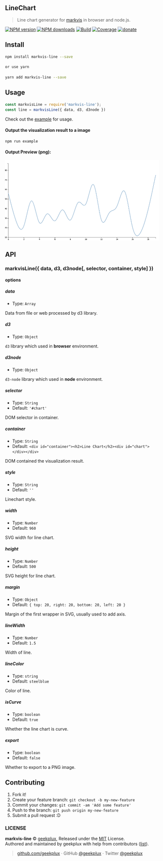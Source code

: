 ## LineChart

> Line chart generator for [markvis](https://github.com/geekplux/markvis) in browser and node.js.

[![NPM version](https://img.shields.io/npm/v/markvis-line.svg?style=flat-square)](https://npmjs.com/package/markvis-line) [![NPM downloads](https://img.shields.io/npm/dm/markvis-line.svg?style=flat-square)](https://npmjs.com/package/markvis-line) [![Build](https://travis-ci.org/geekplux/markvis-line.svg?style=flat-square)](https://travis-ci.org/geekplux/markvis-line) [![Coverage](https://coveralls.io/repos/github/geekplux/markvis-line/badge.svg?style=flat-square)](https://coveralls.io/github/geekplux/markvis-line) [![donate](https://img.shields.io/badge/$-donate-ff69b4.svg?maxAge=2592000&style=flat-square)](https://geekplux.github.io/donate)

## Install

```bash
npm install markvis-line --save

or use yarn

yarn add markvis-line --save
```

## Usage

```js
const markvisLine = require('markvis-line');
const line = markvisLine({ data, d3, d3node })
```

Check out the [example](./example) for usage.

#### Output the visualization result to a image

```
npm run example
```

#### Output Preview (png):

![chart](./example/output.png)


## API

### markvisLine({ data, d3, d3node[, selector, container, style] })

#### options

##### data

- Type: `Array`

Data from file or web processed by d3 library.

##### d3

- Type: `Object`

`d3` library which used in **browser** environment.

##### d3node

- Type: `Object`

`d3-node` library which used in **node** environment.

##### selector

- Type: `String`
- Default: `'#chart'`

DOM selector in container.

##### container

- Type: `String`
- Default: `<div id="container"><h2>Line Chart</h2><div id="chart"></div></div>`

DOM contained the visualization result.

##### style

- Type: `String`<br>
- Default: `''`

Linechart style.

##### width

- Type: `Number`<br>
- Default: `960`

SVG width for line chart.

##### height

- Type: `Number`<br>
- Default: `500`

SVG height for line chart.

##### margin

- Type: `Object`<br>
- Default: `{ top: 20, right: 20, bottom: 20, left: 20 }`

Margin of the first <g> wrapper in SVG, usually used to add axis.

##### lineWidth

- Type: `Number`<br>
- Default: `1.5`

Width of line.

##### lineColor

- Type: `string`<br>
- Default: `steelblue`

Color of line.

##### isCurve

- Type: `boolean`<br>
- Default: `true`

Whether the line chart is curve.

##### export

- Type: `boolean`<br>
- Default: `false`

Whether to export to a PNG image.

## Contributing

1. Fork it!
2. Create your feature branch: `git checkout -b my-new-feature`
3. Commit your changes: `git commit -am 'Add some feature'`
4. Push to the branch: `git push origin my-new-feature`
5. Submit a pull request :D


### LICENSE

**markvis-line** © [geekplux](https://github.com/geekplux), Released under the [MIT](./LICENSE) License.<br>
Authored and maintained by geekplux with help from contributors ([list](https://github.com/geekplux/markvis/contributors)).

> [github.com/geekplux](https://github.com/geekplux) · GitHub [@geekplux](https://github.com/geekplux) · Twitter [@geekplux](https://twitter.com/geekplux)

